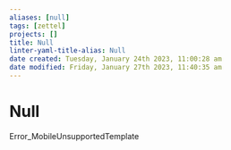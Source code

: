 ```yaml
---
aliases: [null]
tags: [zettel]
projects: []
title: Null
linter-yaml-title-alias: Null
date created: Tuesday, January 24th 2023, 11:00:28 am
date modified: Friday, January 27th 2023, 11:40:35 am
---
```


# Null

Error_MobileUnsupportedTemplate
